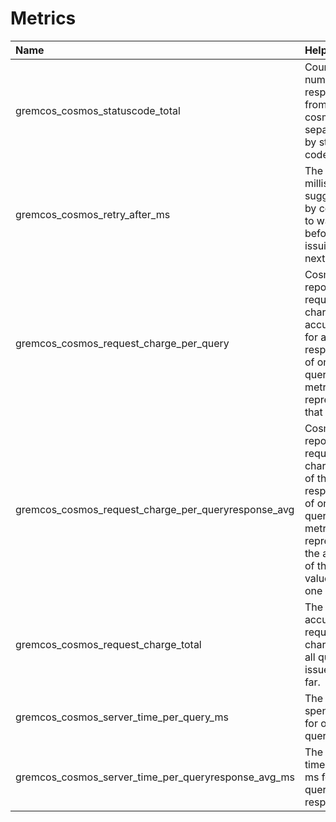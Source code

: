 # Metrics

| Name                                                | Help                                                                                                                                     | Type             |
| :-------------------------------------------------- | :--------------------------------------------------------------------------------------------------------------------------------------- | :--------------- |
| gremcos_cosmos_statuscode_total                     | Counts the number of responses from cosmos separated by status code.                                                                     | Labelled Counter |
| gremcos_cosmos_retry_after_ms                       | The time in milliseconds suggested by cosmos to wait before issuing the next query.                                                      | Histogram            |
| gremcos_cosmos_request_charge_per_query             | Cosmos DB reports a request charge accumulated for all responses of one query. This metric represents that value.                        | Gauge            |
| gremcos_cosmos_request_charge_per_queryresponse_avg | Cosmos DB reports a request charge each of the responses of one query. This metric represents the average of these values for one query. | Gauge            |
| gremcos_cosmos_request_charge_total                 | The accumulated request charge over all queries issued so far.                                                                           | Counter          |
| gremcos_cosmos_server_time_per_query_ms             | The time spent in ms for one query.                                                                                                      | Gauge            |
| gremcos_cosmos_server_time_per_queryresponse_avg_ms | The average time spent in ms for one query per response.                                                                                 | Gauge            |
